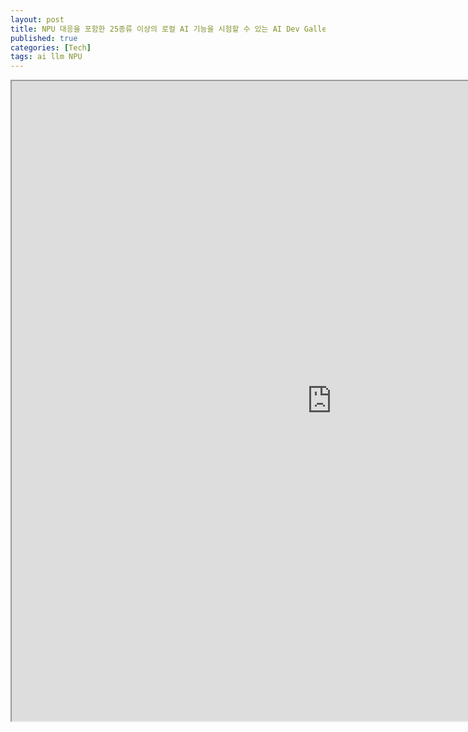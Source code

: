 ```yaml
---
layout: post
title: NPU 대응을 포함한 25종류 이상의 로컬 AI 기능을 시험할 수 있는 AI Dev Gallery
published: true
categories: [Tech]
tags: ai llm NPU
---
```

<iframe width="1024" height="1024" src="https://docs.google.com/document/d/e/2PACX-1vQLuikeUDrMGQnvOrVsNkggmdhx8vxzNfIkbeEPRKvnuIyTjCR3W8uYEBp5pFbcMTxWUO2UoeclgfhX/pub?embedded=true"></iframe>    
    
